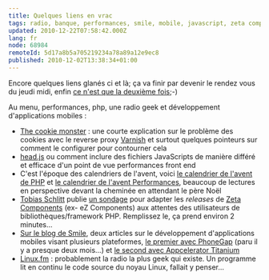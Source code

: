 ```yaml
---
title: Quelques liens en vrac
tags: radio, banque, performances, smile, mobile, javascript, zeta components, varnish, ez components, php, framework
updated: 2010-12-22T07:58:42.000Z
lang: fr
node: 68984
remoteId: 5d17a8b5a705219234a78a89a12e9ec8
published: 2010-12-02T13:38:34+01:00
---
```


Encore quelques liens glanés ci et là;&nbsp;ça va finir par devenir le rendez vous du jeudi midi, enfin [ce n'est que la deuxième fois](/post/quelques-liens-en-vrac);-)


Au menu, performances, php, une radio geek et développement d'applications mobiles :

* [The cookie monster](http://www.varnish-software.com/blog/cookie-monster) : une courte explication sur le problème des cookies avec le reverse proxy [Varnish](http://www.varnish-cache.org/) et surtout quelques pointeurs sur comment le configurer pour contourner cela
* [head.js](http://headjs.com/) ou comment inclure des fichiers JavaScripts de manière différé et efficace d'un point de vue performances front end
* C'est l'époque des calendriers de l'avent, voici [le calendrier de l'avent de PHP](http://phpadvent.org/2010) et [le calendrier de l'avent Performances](http://calendar.perfplanet.com/2010/), beaucoup de lectures en perspective devant la cheminée en attendant le père Noël
* [Tobias Schlitt](http://schlitt.info/) publie [un sondage](http://bit.ly/phplibrelsur) pour adapter les *releases* de [Zeta Components](http://incubator.apache.org/zetacomponents/)&nbsp;(ex- eZ Components) aux attentes des utilisateurs de bibliothèques/framework PHP. Remplissez le, ça prend environ 2 minutes...
* [Sur le blog de Smile](http://blog.smile.fr/), deux articles sur le développement d'applications mobiles visant plusieurs plateformes, [le premier avec PhoneGap](http://blog.smile.fr/Developpement-mobile-cross-platform-avec-PhoneGap) (paru il y a presque deux mois...) et [le second avec&nbsp;Appcelerator Titanium](http://blog.smile.fr/Developpement-cross-plateform-avec-Appcelerator-Titanium)
* [Linux.fm](http://www.linux.fm/) : probablement la radio la plus geek qui existe. Un programme lit en continu le code source du noyau Linux, fallait y penser...
